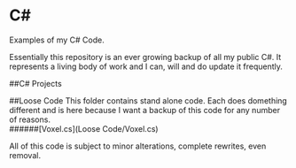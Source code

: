 # C#
Examples of my C# Code.

Essentially this repository is an ever growing backup of all my public C#. It represents a living body of work and I can, will and do update it frequently.

##C# Projects


##Loose Code
This folder contains stand alone code. Each does domething different and is here because I want a backup of this code for any number of reasons.                                
######[Voxel.cs](Loose Code/Voxel.cs)


All of this code is subject to minor alterations, complete rewrites, even removal.
